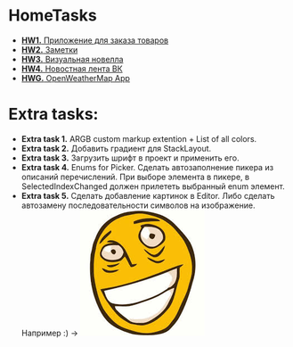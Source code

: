 # HomeTasks
* [**HW1.** Приложение для заказа товаров](https://github.com/PavlenkoDR/XamarinStudents/tree/master/Hometasks/HW1)
* [**HW2.** Заметки](https://github.com/PavlenkoDR/XamarinStudents/tree/master/Hometasks/HW2)
* [**HW3.** Визуальная новелла](https://github.com/PavlenkoDR/XamarinStudents/tree/master/Hometasks/HW3)
* [**HW4.** Новостная лента ВК](https://github.com/PavlenkoDR/XamarinStudents/tree/master/Hometasks/HW4)
* [**HWG.** OpenWeatherMap App](https://github.com/PavlenkoDR/XamarinStudents/tree/master/Hometasks/HWG)
# Extra tasks:
* **Extra task 1.**	ARGB custom markup extention + List of all colors.
* **Extra task 2.** Добавить градиент для StackLayout.
* **Extra task 3.** Загрузить шрифт в проект и применить его.
* **Extra task 4.** Enums for Picker.
Сделать автозаполнение пикера из описаний перечислений. 
При выборе элемента в пикере, в SelectedIndexChanged должен прилететь выбранный enum элемент.
* **Extra task 5.** Сделать добавление картинок в Editor. Либо сделать автозамену последовательности символов на изображение.
Например :) -> ![](roflan.jpg)
